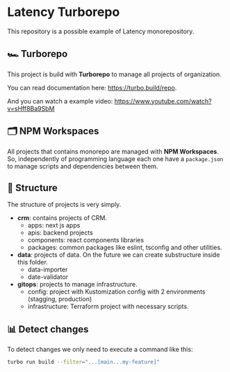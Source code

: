 # Latency Turborepo

This repository is a possible example of Latency monorepository.

## 🏎 Turborepo

This project is build with **Turborepo** to manage all projects of organization.

You can read documentation here: https://turbo.build/repo.

And you can watch a example video: https://www.youtube.com/watch?v=sHff8Ba9SbM 

## 🗂 NPM Workspaces

All projects that contains monorepo are managed with **NPM Workspaces**.  
So, independently of programming language each one have a `package.json` to manage scripts and dependencies between them.

## 📂 Structure

The structure of projects is very simply.
- **crm**: contains projects of CRM.
  - apps: next js apps
  - apis: backend projects
  - components: react components libraries
  - packages: common packages like eslint, tsconfig and other utilities.
- **data**: projects of data. On the future we can create substructure inside this folder.
  - data-importer
  - date-validator
- **gitops**: projects to manage infrastructure.
  - config: project with Kustomization config with 2 environments (stagging, production)
  - infrastructure: Terraform project with necessary scripts.

## 📊 Detect changes

To detect changes we only need to execute a command like this:

```bash
turbo run build --filter="...[main...my-feature]"
```
